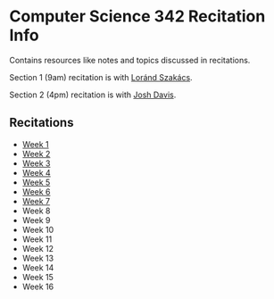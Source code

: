 Computer Science 342 Recitation Info
====================================

Contains resources like notes and topics discussed in recitations.

Section 1 (9am) recitation is with [Loránd Szakács](https://github.com/lorandszakacs).

Section 2 (4pm) recitation is with [Josh Davis](https://github.com/jdavis).

## Recitations

- [Week 1](week01/)
- [Week 2](week02/)
- [Week 3](week03/)
- [Week 4](week04/)
- [Week 5](week05/)
- [Week 6](week06/)
- [Week 7](week07/)
- Week 8
- Week 9
- Week 10
- Week 11
- Week 12
- Week 13
- Week 14
- Week 15
- Week 16
